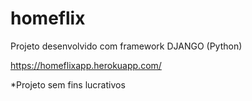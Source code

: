 # homeflix

Projeto desenvolvido com framework DJANGO (Python)

https://homeflixapp.herokuapp.com/

*Projeto sem fins lucrativos
